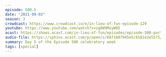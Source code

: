 ```yaml
---
episode: 500.5
date: "2021-09-03"
season: 3
crowdcast: https://www.crowdcast.io/e/in-lieu-of-fun-episode-129
youtube: https://www.youtube.com/watch?v=zg8W9MoyWOI
acast: https://shows.acast.com/in-lieu-of-fun/episodes/episode-500-part-v-ada-palmer
audio-file: https://sphinx.acast.com/p/open/s/6071b87945e5c6581e2e5575/e/6136893db341130019828688/media.mp3
summary: Day 5 of the Episode 500 celebratory week
tags: [special]
---
```

